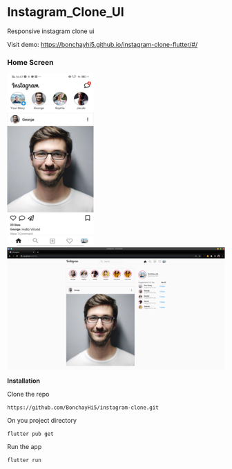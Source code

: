 # Instagram_Clone_UI
Responsive instagram clone ui


Visit demo: https://bonchayhi5.github.io/instagram-clone-flutter/#/ 



### Home Screen

<img src="https://github.com/BonchayHi5/instagram-clone/blob/master/asset/home_screenshot.jpg" width="200" height="400">

<img src="https://github.com/BonchayHi5/instagram-clone/blob/master/asset/web_screenshot.png" >





**Installation**

Clone the repo
```
https://github.com/BonchayHi5/instagram-clone.git
```
On you project directory

```
flutter pub get
```

Run the app
```
flutter run
```

